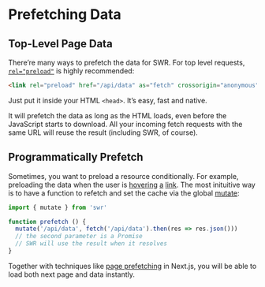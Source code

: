# Prefetching Data

## Top-Level Page Data

There’re many ways to prefetch the data for SWR. For top level requests, [`rel="preload"`](https://developer.mozilla.org/en-US/docs/Web/HTML/Preloading_content) is highly recommended:

```html
<link rel="preload" href="/api/data" as="fetch" crossorigin="anonymous">
```

Just put it inside your HTML `<head>`. It’s easy, fast and native.

It will prefetch the data as long as the HTML loads, even before the JavaScript starts to download. All your incoming fetch requests with the same URL will reuse the result (including SWR, of course).

## Programmatically Prefetch

Sometimes, you want to preload a resource conditionally. For example, preloading the data when the user is [hovering](https://github.com/GoogleChromeLabs/quicklink) [a](https://github.com/guess-js/guess) [link](https://instant.page). The most inituitive way is to have a function to refetch and set the cache via the global [mutate](/docs/mutation):

```js
import { mutate } from 'swr'

function prefetch () {
  mutate('/api/data', fetch('/api/data').then(res => res.json()))
  // the second parameter is a Promise
  // SWR will use the result when it resolves
}
```

Together with techniques like [page prefetching](https://nextjs.org/docs#prefetching-pages) in Next.js, you will be able to load both next page and data instantly.
